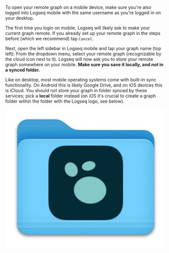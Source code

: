 To open your remote graph on a mobile device, make sure you're also logged into Logseq mobile with the same username as you're logged in on your desktop.

The first time you login on mobile, Logseq will likely ask to make your current graph remote. If you already set up your remote graph in the steps before (which we recommend) tap `Cancel`.

Next, open the left sidebar in Logseq mobile and tap your graph name (top left). From the dropdown menu, select your remote graph (recognizable by the cloud icon next to it). Logseq will now ask you to store your remote graph somewhere on your mobile. **Make sure you save it locally, and _not_ in a synced folder.**

Like on desktop, most mobile operating systems come with built-in sync functionality. On Android this is likely Google Drive, and on iOS devices this is iCloud. You should not store your graph in folder synced by these services; pick a **local** folder instead (on iOS it's crucial to create a graph folder within the folder with the Logseq logo, see below).

![](./assets/logseq-folder-icon.jpg)